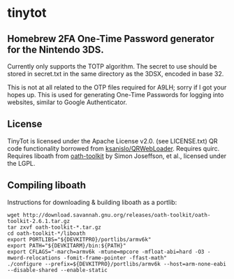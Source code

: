 # tinytot
## Homebrew 2FA One-Time Password generator for the Nintendo 3DS.

Currently only supports the TOTP algorithm.
The secret to use should be stored in secret.txt in the same directory as the 3DSX, encoded in base 32.

This is not at all related to the OTP files required for A9LH; sorry if I got your hopes up.
This is used for generating One-Time Passwords for logging into websites, similar to Google Authenticator.

## License
TinyTot is licensed under the Apache License v2.0. (see LICENSE.txt)
QR code functionality borrowed from [ksanislo/QRWebLoader](https://github.com/ksanislo/QRWebLoader).
Requires quirc.
Requires liboath from [oath-toolkit](http://www.nongnu.org/oath-toolkit/) by Simon Joseffson, et al., licensed under the LGPL.

## Compiling liboath
Instructions for downloading & building liboath as a portlib:
	
	wget http://download.savannah.gnu.org/releases/oath-toolkit/oath-toolkit-2.6.1.tar.gz
	tar zxvf oath-toolkit-*.tar.gz
	cd oath-toolkit-*/liboath
	export PORTLIBS="${DEVKITPRO}/portlibs/armv6k"
	export PATH="${DEVKITARM}/bin:${PATH}"
	export CFLAGS="-march=armv6k -mtune=mpcore -mfloat-abi=hard -O3 -mword-relocations -fomit-frame-pointer -ffast-math"
	./configure --prefix=${DEVKITPRO}/portlibs/armv6k --host=arm-none-eabi --disable-shared --enable-static 
